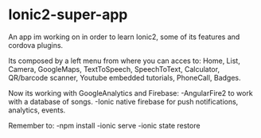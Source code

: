 # Ionic2-super-app
An app im working on in order to learn Ionic2, some of its features and cordova plugins. 

Its composed by a left menu from where you can acces to:
Home,
List,
Camera,
GoogleMaps,
TextToSpeech,
SpeechToText,
Calculator,
QR/barcode scanner,
Youtube embedded tutorials,
PhoneCall,
Badges.

Now its working with GoogleAnalytics and Firebase:
-AngularFire2 to work with a database of songs.
-Ionic native firebase for push notifications, analytics, events.

Remember to:
-npm install
-ionic serve
-ionic state restore
